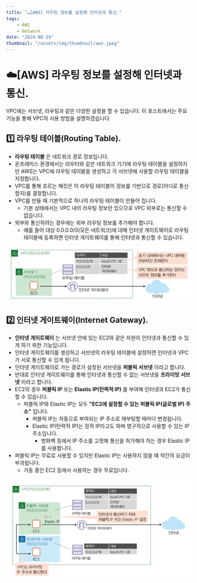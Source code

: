 ```yaml
---
title: "☁️[AWS] 라우팅 정보를 설정해 인터넷과 통신."
tags:
    - AWS
    - Network
date: "2024-08-19"
thumbnail: "/assets/img/thumbnail/aws.jpeg"
---
```


# ☁️[AWS] 라우팅 정보를 설정해 인터넷과 통신.
VPC에는 서브넷, 라우팅과 같은 다양한 설정을 할 수 있습니다.
이 포스트에서는 주요 기능을 통해 VPC의 사용 방법을 설명하겠습니다.

## 1️⃣ 라우팅 테이블(Routing Table).
- **라우팅 테이블** 은 네트워크 경로 정보입니다.
- 온프레미스 환경에서는 라우터와 같은 네트워크 기기에 라우팅 테이블을 설정하지만 AWS는 VPC에 라우팅 테이블을 생성하고 각 서브넷에 사용할 라우팅 테이블을 지정합니다.
- VPC를 통해 흐르는 패킷은 이 라우팅 테이블의 정보를 기반으로 경로(어디로 통신할지)를 결정합니다.
- VPC를 만들 때 기본적으로 하나의 라우팅 테이블이 만들어 집니다.
    - 기본 상태에서는 VPC 내의 라우팅 정보만 있으므로 VPC 외부로는 통신할 수 없습니다.
- 외부와 통신하려는 경우에는 외부 라우팅 정보를 추가해야 합니다.
    - 예를 들어 대상 0.0.0.0/0(모든 네트워크)에 대해 인터넷 게이트웨이로 라우팅 테이블에 등록하면 인터넷 게이트웨이를 통해 인터넷과 통신할 수 있습니다.
<img src = "https://github.com/devKobe24/images2/blob/main/AWS/AWS-ROUTINGTABLE.png?raw=true">

## 2️⃣ 인터넷 게이트웨이(Internet Gateway).
- **인터넷 게이트웨이** 는 서브넷 안에 있는 EC2와 같은 자원이 인터넷과 통신할 수 있게 하기 위한 기능입니다.
- 인터넷 게이트웨이를 생성하고 서브넷의 라우팅 테이블에 설정하면 인터넷과 VPC가 서로 통신할 수 있게 됩니다.
- 인터넷 게이트웨이로 가는 경로가 설정된 서브넷을 **퍼블릭 서브넷** 이라고 합니다.
- 반대로 인터넷 게이트웨이를 통해 인터넷과 통신할 수 없는 서브넷을 **프라이빗 서브넷** 이라고 합니다.
- EC2의 경우 **퍼블릭 IP** 또는 **Elastic IP(탄력적 IP)** 를 부여해 인터넷과 EC2가 통신할 수 있습니다.
    - 퍼블릭 IP와 Elastic IP는 모두 **"EC2에 설정할 수 있는 퍼블릭 IP(글로벌 IP) 주소"** 입니다.
        - 퍼블릭 IP는 자동으로 부여되는 IP 주소로 재부팅할 때마다 변경됩니다.
        - Elastic IP(탄력적 IP)는 정적 IP라고도 하며 영구적으로 사용할 수 있는 IP 주소입니다.
            - 방화벽 등에서 IP 주소를 고정해 통신을 허가해야 하는 경우 Elastic IP를 사용합니다.
- 퍼블릭 IP는 무료로 사용할 수 있지만 Elastic IP는 사용하지 않을 때 약간의 요금이 부과됩니다.
    - 가동 중인 EC2 등에서 사용하는 경우 무료입니다.
<img src = "https://github.com/devKobe24/images2/blob/main/AWS/AWS-IGT.png?raw=true">
